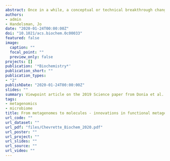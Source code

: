 ```yaml
---
abstract: Once in a while, a conceptual or technical breakthrough changes the way we approach science. In microbiology, Leeuwenhoek’s lenses, Koch’s solid growth medium, Fleming’s penicillin, and Woese’s recognition of the 16S rRNA sequence as a universal chronometer all changed the way discoveries were made, each providing a new way to study or understand microbial life. Following Woese’s groundbreaking insight, Pace applied the polymerase chain reaction to the 16S rRNA gene, making it possible to characterize the molecular diversity of microorganisms in natural environments without culturing bias. The cascade of publications that followed made it clear that microbiologists were ignorant about the staggering diversity that had eluded detection by the culture-based methods that had dominated microbiology research since Koch’s 19th century innovation. Also made clear was the fact that many of the as-yet unculturable organisms were deeply divergent from those known from culture, presenting an opportunity to redefine the limits of microbial life. Pace then proposed that it was time to extract and clone DNA directly from environmental samples to conduct genomic analysis on the cornucopia of organisms that could not be cultured. This approach eventually became known as metagenomics—the analysis of collective genomes extracted from an environment. For the past 20 years, metagenomics research has primarily focused on sequence-based information and only a small proportion has been dedicated to functional metagenomics, which involves expressing DNA extracted from an environmental sample in a surrogate host to discover new metabolites and proteins. Functional metagenomics has been plagued by the hurdle of heterologous gene expression, and consequently, progress has been slow. Recently, Sugimoto et al. presented a game-changing approach to functional metagenomics that has the potential to revolutionize discovery.
authors:
- admin
- Handelsman, Jo
date: "2020-01-24T00:00:00Z"
doi: "10.1021/acs.biochem.0c00033"
featured: false
image:
  caption: ""
  focal_point: ""
  preview_only: false
projects: []
publication: '*Biochemistry*'
publication_short: ""
publication_types:
- "2"
publishDate: "2020-01-24T00:00:00Z"
slides: ""
summary: Viewpoint article on the 2019 Science paper from Donia et al.
tags:
- metagenomics
- microbiome
title: From metagenomes to molecules - innovations in functional metagenomics unlock hidden chemistry in the human microbiome
url_code: ""
url_dataset: ""
url_pdf: "files/Chevrette_Biochem_2020.pdf"
url_poster: ""
url_project: ""
url_slides: ""
url_source: ""
url_video: ""
---
```

